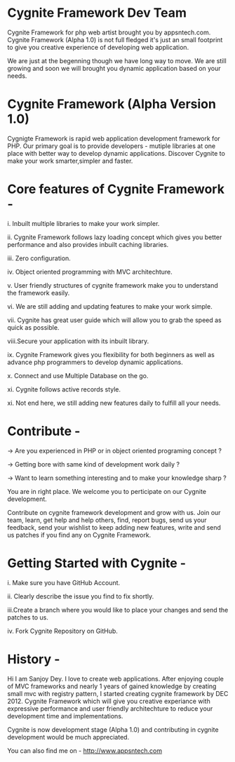 Cygnite Framework Dev Team
==========================
Cygnite Framework for php web artist brought you by appsntech.com. Cygnite Framework (Alpha 1.0) is not full fledged 
it's just an small footprint to give you creative experience of developing web application. 

We are just at the begenning though we have long way to move. We are still growing and soon we will brought you dynamic 
application based on your needs.


Cygnite Framework (Alpha Version 1.0)
====================================

Cygnigte Framework is rapid web application development framework for PHP. Our primary goal is to provide developers - mutiple libraries
at one place with better way to develop dynamic applications. Discover Cygnite to make your work smarter,simpler and faster.


Core features of Cygnite Framework -
==================================

i.   Inbuilt multiple libraries to make your work simpler.

ii.  Cygnite Framework follows lazy loading concept which gives you better performance and also provides inbuilt 
     caching libraries.

iii. Zero configuration.

iv.  Object oriented programming with MVC architechture.

v.   User friendly structures of cygnite framework make you to understand the framework easily.

vi.  We are still adding and updating features to make your work simple.

vii. Cygnite has great user guide which will allow you to grab the speed as quick as possible.

viii.Secure your application with its inbuilt library.

ix.  Cygnite Framework gives you flexibility for both beginners as well as advance php programmers to develop dynamic applications.

x.   Connect and use Multiple Database on the go.

xi.  Cygnite follows active records style. 

xi.   Not end here, we still adding new features daily to fulfill all your needs. 


Contribute -
==========

-> Are you experienced in PHP or in object oriented programing concept ? 

-> Getting bore with same kind of development work daily ?

-> Want to learn something interesting and to make your knowledge sharp ?

You are in right place. We welcome you to perticipate on our Cygnite development. 

Contribute on cygnite framework development and grow with us. Join our team, learn, get help and help others, find, report
bugs, send us your feedback, send your wishlist to keep adding new features, write and send us patches if you find any 
on Cygnite Framework. 


Getting Started with Cygnite -
============================
i.  Make sure you have GitHub Account.

ii. Clearly describe the issue you find to fix shortly.

iii.Create a branch where you would like to place your changes and send the patches to us.

iv. Fork Cygnite Repository on GitHub.


History -
=======

Hi I am Sanjoy Dey. I love to create web applications.  After enjoying couple of MVC frameworks and nearly 1 years of
gained knowledge by creating small mvc with registry pattern, I started creating cygnite framework by DEC 2012. 
Cygnite Framework which will give you creative experiance with expressive performance and user friendly architechture to reduce your development
time and implementations.  

Cygnite is now development stage (Alpha 1.0) and contributing in cygnite development would be much appreciated.



You can also find me on - <a href="http://www.appsntech.com">http://www.appsntech.com</a> 







